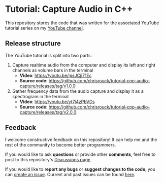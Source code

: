 # Tutorial: Capture Audio in C++

This repository stores the code that was written for the associated YouTube
tutorial series on my [YouTube channel](https://www.youtube.com/@chrisrouck).

## Release structure

The YouTube tutorial is split into two parts:

1. Capture realtime audio from the computer and display its left and right
   channels as volume bars in the terminal
    - **Video**: https://youtu.be/jpsJCji71Ec
    - **Source code**: https://github.com/chrisrouck/tutorial-cpp-audio-capture/releases/tag/v1.0.0
2. Gather frequency data from the audio capture and display it as a spectrogram
   in the terminal
    - **Video**: https://youtu.be/yt7i4zPbVDs
    - **Source code**: https://github.com/chrisrouck/tutorial-cpp-audio-capture/releases/tag/v2.0.0

## Feedback

I welcome constructive feedback on this repository! It can help me and the rest
of the community to become better programmers.

If you would like to ask **questions** or provide other **comments**, feel free to post
to this repository's [Discussions
page](https://github.com/chrisrouck/tutorial-cpp-audio-capture/discussions).

If you would like to **report any bugs** or **suggest changes to the code**, you
can [create an
issue](https://github.com/chrisrouck/tutorial-cpp-audio-capture/issues/new/choose).
Current and past issues can be found
[here](https://github.com/chrisrouck/tutorial-cpp-audio-capture/issues).
